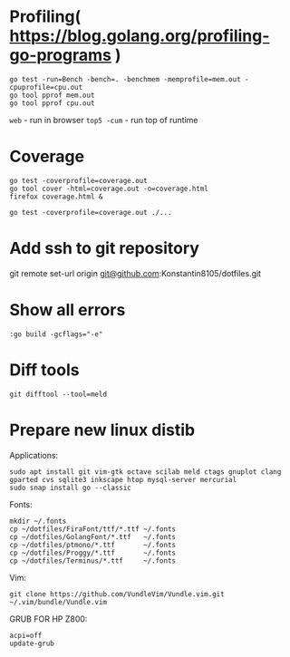 # Profiling( https://blog.golang.org/profiling-go-programs )

```
go test -run=Bench -bench=. -benchmem -memprofile=mem.out -cpuprofile=cpu.out
go tool pprof mem.out
go tool pprof cpu.out
```

`web`       - run in browser
`top5 -cum` - run top of runtime



# Coverage

```
go test -coverprofile=coverage.out
go tool cover -html=coverage.out -o=coverage.html
firefox coverage.html &
```

```
go test -coverprofile=coverage.out ./...

```

# Add ssh to git repository

git remote set-url origin git@github.com:Konstantin8105/dotfiles.git

# Show all errors

```
:go build -gcflags="-e"
```

# Diff tools

```
git difftool --tool=meld
```

# Prepare new linux distib

Applications:
```
sudo apt install git vim-gtk octave scilab meld ctags gnuplot clang gparted cvs sqlite3 inkscape htop mysql-server mercurial
sudo snap install go --classic
```
Fonts:
```
mkdir ~/.fonts
cp ~/dotfiles/FiraFont/ttf/*.ttf ~/.fonts
cp ~/dotfiles/GolangFont/*.ttf   ~/.fonts
cp ~/dotfiles/ptmono/*.ttf       ~/.fonts
cp ~/dotfiles/Proggy/*.ttf       ~/.fonts
cp ~/dotfiles/Terminus/*.ttf     ~/.fonts
```
Vim:
```
git clone https://github.com/VundleVim/Vundle.vim.git ~/.vim/bundle/Vundle.vim
```

GRUB FOR HP Z800:
```
acpi=off
update-grub
```

